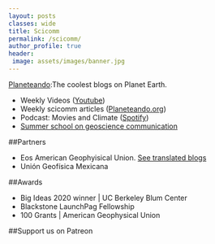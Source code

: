 ```yaml
---
layout: posts
classes: wide
title: Scicomm
permalink: /scicomm/
author_profile: true
header:
 image: assets/images/banner.jpg
---
```


[Planeteando](https://planeteando.org):The coolest blogs on Planet Earth.
- Weekly Videos ([Youtube](https://www.youtube.com/planeteando))
- Weekly scicomm articles ([Planeteando.org](https://planeteando.org))
- Podcast: Movies and Climate ([Spotify](https://open.spotify.com/show/45nKevIBFH09NZWAmO676w?si=lJrPz99ETbuJvePQEPFT7Q))
- [Summer school on geoscience communication](https://planeteando.org/escuela2020/)

##Partners

- Eos American Geophyisical Union. [See translated blogs](https://planeteando.org/category/blog/eos/)
- Unión Geofísica Mexicana

##Awards

- Big Ideas 2020 winner | UC Berkeley Blum Center
- Blackstone LaunchPag Fellowship
- 100 Grants | American Geophysical Union

##Support us on Patreon
